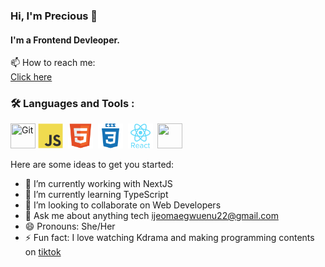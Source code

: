 ### Hi, I'm Precious 👋 
#### I'm a Frontend Devleoper.

📫 How to reach me: 
<br/>
<a href="https://linktr.ee/preciousegwuenu"> Click here </a>
  
### :hammer_and_wrench: Languages and Tools :

<div>          
 <img src="https://cdn.jsdelivr.net/gh/devicons/devicon/icons/git/git-original.svg" title="Git" **alt="Git" width="40" height="40"/>
  <img src="https://github.com/devicons/devicon/blob/master/icons/javascript/javascript-original.svg" title="JavaScript" alt="JavaScript" width="40" height="40"/>&nbsp;
    <img src="https://github.com/devicons/devicon/blob/master/icons/html5/html5-original.svg" title="HTML5" alt="HTML" width="40" height="40"/>&nbsp;
    <img src="https://github.com/devicons/devicon/blob/master/icons/css3/css3-plain-wordmark.svg"  title="CSS3" alt="CSS" width="40" height="40"/>&nbsp;
    <img src="https://github.com/devicons/devicon/blob/master/icons/react/react-original-wordmark.svg" title="React" alt="React" width="40" height="40"/>&nbsp;
 <img src="https://cdn.jsdelivr.net/gh/devicons/devicon/icons/tailwindcss/tailwindcss-plain.svg" width="40" height="40" />&nbsp;
          
  
</div>


Here are some ideas to get you started:

- 🔭 I’m currently working with NextJS
- 🌱 I’m currently learning TypeScript
- 👯 I’m looking to collaborate on Web Developers 
- 💬 Ask me about anything tech <a href="mailto:ijeomaegwuenu22@gmail.com"> ijeomaegwuenu22@gmail.com</a>
- 😄 Pronouns: She/Her
- ⚡ Fun fact: I love watching Kdrama and making programming contents on <a href="https://www.tiktok.com/@tech.girl_?lang=en"> tiktok </a>


<!-- ### :fire: My Stats : -->
<!-- ![Preshpi's GitHub stats](https://github-readme-stats.vercel.app/api?username=preshpi&show_icons=true&theme=tokyonight) -->
<!--
**preshpi/preshpi** is a ✨ _special_ ✨ repository because its `README.md` (this file) appears on your GitHub profile.
-->
